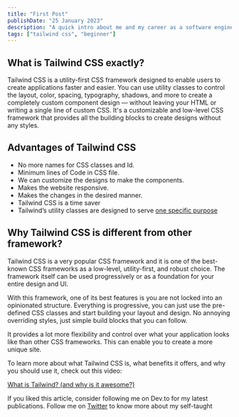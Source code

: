 ```yaml
---
title: "First Post"
publishDate: "25 January 2023"
description: "A quick intro about me and my career as a software engineer.A quick intro about me and my career as a software engineer"
tags: ["tailwind css", "beginner"]
---
```


## What is Tailwind CSS exactly?

Tailwind CSS is a utility-first CSS framework designed to enable users to create applications faster and easier. You can use utility classes to control the layout, color, spacing, typography, shadows, and more to create a completely custom component design — without leaving your HTML or writing a single line of custom CSS.
It's a customizable and low-level CSS framework that provides all the building blocks to create designs without any styles.

## Advantages of Tailwind CSS

- No more names for CSS classes and Id.
- Minimum lines of Code in CSS file.
- We can customize the designs to make the components.
- Makes the website responsive.
- Makes the changes in the desired manner.
- Tailwind CSS is a time saver
- Tailwind’s utility classes are designed to serve
  [one specific purpose](https://www.seancdavis.com/posts/wtf-is-single-responsibility-principle/)

## Why Tailwind CSS is different from other framework?

Tailwind CSS is a very popular CSS framework and it is one of the best-known CSS frameworks as a low-level, utility-first, and robust choice. The framework itself can be used progressively or as a foundation for your entire design and UI.

With this framework, one of its best features is you are not locked into an opinionated structure. Everything is progressive, you can just use the pre-defined CSS classes and start building your layout and design. No annoying overriding styles, just simple build blocks that you can follow.

It provides a lot more flexibility and control over what your application looks like than other CSS frameworks. This can enable you to create a more unique site.

To learn more about what Tailwind CSS is, what benefits it offers, and why you should use it, check out this video:

[What is Tailwind? (and why is it awesome?)](https://www.youtube.com/watch?v=9U8eKmwUbIs&feature=emb_title)

If you liked this article, consider following me on Dev.to for my latest publications. Follow me on [Twitter](https://twitter.com/heyShubhi) to know more about my self-taught
